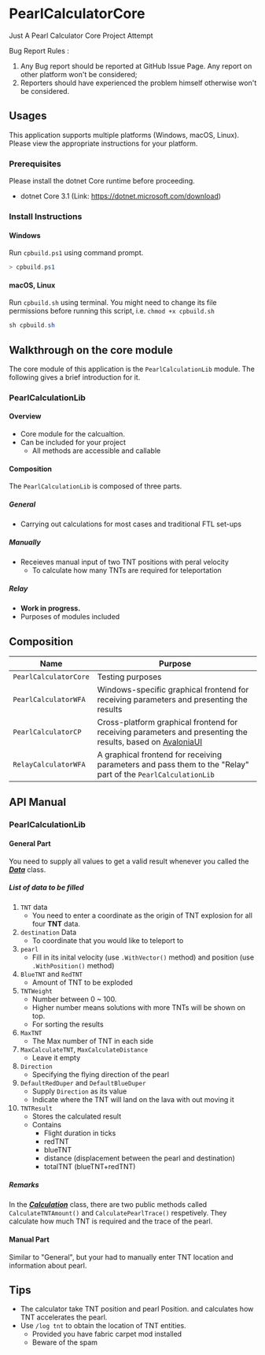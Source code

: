 # PearlCalculatorCore

Just A Pearl Calculator Core Project Attempt

Bug Report Rules :
1. Any Bug report should be reported at GitHub Issue Page. Any report on other platform won't be considered;
2. Reporters should have experienced the problem himself otherwise won't be considered.

## Usages

This application supports multiple platforms (Windows, macOS, Linux). Please view the appropriate instructions for your platform.

### Prerequisites

Please install the dotnet Core runtime before proceeding.

- dotnet Core 3.1 (Link: https://dotnet.microsoft.com/download)

### Install Instructions

#### Windows

Run `cpbuild.ps1` using command prompt.

```powershell
> cpbuild.ps1
```

#### macOS, Linux

Run `cpbuild.sh` using terminal. You might need to change its file permissions before running this script, i.e. `chmod +x cpbuild.sh`

```powershell
sh cpbuild.sh
```

## Walkthrough on the core module

The core module of this application is the `PearlCalculationLib` module. The following gives a brief introduction for it.

### PearlCalculationLib

#### Overview

- Core module for the calcualtion.
- Can be included for your project
  - All methods are accessible and callable

#### Composition

The `PearlCalculationLib` is composed of three parts.

##### General

- Carrying out calculations for most cases and traditional FTL set-ups

##### Manually

- Receieves manual input of two TNT positions with peral velocity
  - To calculate how many TNTs are required for teleportation

##### Relay

- **Work in progress.**
- Purposes of modules included

## Composition

| Name                  | Purpose                                                      |
| --------------------- | ------------------------------------------------------------ |
| `PearlCalculatorCore` | Testing purposes                                             |
| `PearlCalculatorWFA`  | Windows-specific graphical frontend for receiving parameters and presenting the results |
| `PearlCalculatorCP`   | Cross-platform graphical frontend for receiving parameters and presenting the results, based on [AvaloniaUI](https://github.com/AvaloniaUI/Avalonia) |
| `RelayCalculatorWFA`  | A graphical frontend for receiving parameters and pass them to the "Relay" part of the `PearlCalculationLib` |

## API Manual

### PearlCalculationLib

#### General Part

You need to supply all values to get a valid result whenever you called the ***[Data](PearlCalculatorLib/General/Data.cs)*** class.

##### List of data to be filled

1. `TNT` data
   - You need to enter a coordinate as the origin of TNT explosion for all four **TNT** data.
2. `destination` Data
   - To coordinate that you would like to teleport to
3. `pearl`
   - Fill in its inital velocity (use `.WithVector()` method) and position (use `.WithPosition()` method)
4. `BlueTNT` and `RedTNT`
   - Amount of TNT to be exploded
5. `TNTWeight`
   - Number between 0 ~ 100.
   - Higher number means solutions with more TNTs will be shown on top.
   - For sorting the results
6. `MaxTNT`
   - The Max number of TNT in each side
7. `MaxCalculateTNT`, `MaxCalculateDistance`
   - Leave it empty
8. `Direction`
   - Specifying the flying direction of the pearl
9. `DefaultRedDuper` and `DefaultBlueDuper`
   - Supply `Direction` as its value
   - Indicate where the TNT will land on the lava with out moving it
10. `TNTResult`
    - Stores the calculated result
    - Contains
      - Flight duration in ticks
      - redTNT
      - blueTNT
      - distance (displacement between the pearl and destination)
      - totalTNT (blueTNT+redTNT)

##### Remarks

In the  ***[Calculation](PearlCalculatorLib/General/Calculation.cs)*** class, there are two public methods called `CalculateTNTAmount()` and `CalculatePearlTrace()` respetively.
They calculate how much TNT is required and the trace of the pearl.

#### Manual Part

Similar to  "General", but your had to manually enter TNT location and information about pearl.

## Tips

- The calculator take TNT position and pearl Position. and calculates how TNT accelerates the pearl.
- Use `/log tnt` to obtain the location of TNT entities.
  - Provided you have fabric carpet mod installed
  - Beware of the spam
